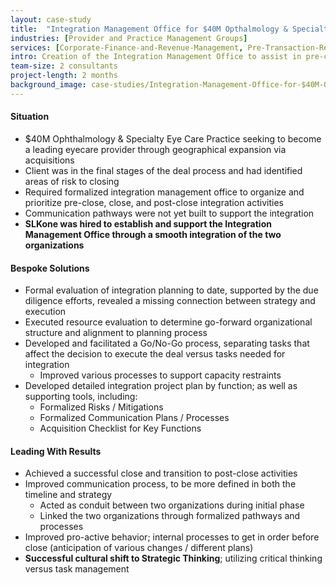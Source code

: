 ```yaml
---
layout: case-study
title:  "Integration Management Office for $40M Opthalmology & Specialty Eye Care Portfolio Company"
industries: [Provider and Practice Management Groups]
services: [Corporate-Finance-and-Revenue-Management, Pre-Transaction-Readiness, Financial-Analytics, Post-Merger-Integration]
intro: Creation of the Integration Management Office to assist in pre-close transactional alignment, perform resource assessments and functional structuring, and develop overall integration approach to assist in achieving the overall investment thesis​
team-size: 2 consultants
project-length: 2 months
background_image: case-studies/Integration-Management-Office-for-$40M-Opthalmology-&-Specialty-Eye-Care-Portfolio-Company.jpg
---
```


#### Situation
- $40M Ophthalmology & Specialty Eye Care Practice seeking to become a leading eyecare provider through geographical expansion via acquisitions​
- Client was in the final stages of the deal process and had identified areas of risk to closing​
- Required formalized integration management office to organize and prioritize pre-close, close, and post-close integration activities​
- Communication pathways were not yet built to support the integration​
- **SLKone was hired to establish and support the Integration Management Office through a smooth integration of the two organizations**

#### Bespoke Solutions
- Formal evaluation of integration planning to date, supported by the due diligence efforts, revealed a missing connection between strategy and execution​
- Executed resource evaluation to determine go-forward organizational structure and alignment to planning process​
- Developed and facilitated a Go/No-Go process, separating tasks that affect the decision to execute the deal versus tasks needed for integration​
    - Improved various processes to support capacity restraints​
- Developed detailed integration project plan by function; as well as supporting tools, including:​
    - Formalized Risks / Mitigations​
    - Formalized Communication Plans / Processes​
    - Acquisition Checklist for Key Functions

#### Leading With Results
- Achieved a successful close and transition to post-close activities​
- Improved communication process, to be more defined in both the timeline and strategy ​
    - Acted as conduit between two organizations during initial phase​
    - Linked the two organizations through formalized pathways and processes​
- Improved pro-active behavior; internal processes to get in order before close (anticipation of various changes / different plans)​
- **Successful cultural shift to Strategic Thinking**; utilizing critical thinking versus task management

